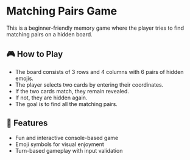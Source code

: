 # Matching Pairs Game

This is a beginner-friendly memory game where the player tries to find matching pairs on a hidden board.

## 🎮 How to Play

- The board consists of 3 rows and 4 columns with 6 pairs of hidden emojis.
- The player selects two cards by entering their coordinates.
- If the two cards match, they remain revealed.
- If not, they are hidden again.
- The goal is to find all the matching pairs.

## 🧩 Features

* Fun and interactive console-based game
* Emoji symbols for visual enjoyment
* Turn-based gameplay with input validation
